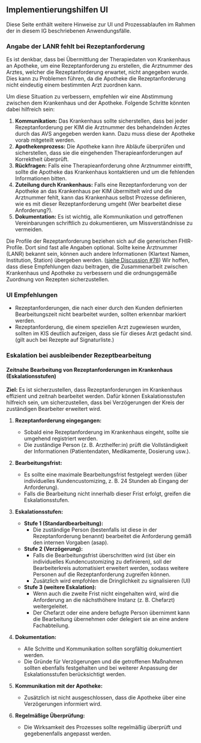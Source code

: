 ## Implementierungshilfen UI

Diese Seite enthält weitere Hinweise zur UI und Prozessablaufen im Rahmen der in diesem IG beschriebenen Anwendungsfälle.

### Angabe der LANR fehlt bei Rezeptanforderung

Es ist denkbar, dass bei Übermittlung der Therapiedaten von Krankenhaus an Apotheke, um eine Rezeptanforderung zu erstellen, die Arztnummer des Arztes, welcher die Rezeptanforderung erwartet, nicht angegeben wurde. Dies kann zu Problemen führen, da die Apotheke die Rezeptanforderung nicht eindeutig einem bestimmten Arzt zuordnen kann.

Um diese Situation zu verbessern, empfehlen wir eine Abstimmung zwischen dem Krankenhaus und der Apotheke. Folgende Schritte könnten dabei hilfreich sein:

1.  **Kommunikation:** Das Krankenhaus sollte sicherstellen, dass bei jeder Rezeptanforderung per KIM die Arztnummer des behandelnden Arztes durch das AVS angegeben werden kann. Dazu muss diese der Apotheke vorab mitgeteilt werden.
2.  **Apothekenprozess:** Die Apotheke kann ihre Abläufe überprüfen und sicherstellen, dass sie die eingehenden Therapieanforderungen auf Korrektheit überprüft.
3.  **Rückfragen:** Falls eine Therapieanforderung ohne Arztnummer eintrifft, sollte die Apotheke das Krankenhaus kontaktieren und um die fehlenden Informationen bitten.
4.  **Zuteilung durch Krankenhaus:** Falls eine Rezeptanforderung von der Apotheke an das Krankenhaus per KIM übermittelt wird und die Arztnummer fehlt, kann das Krankenhaus selbst Prozesse definieren, wie es mit dieser Rezeptanforderung umgeht (Wer bearbeitet diese Anforderung?).
5.  **Dokumentation:** Es ist wichtig, alle Kommunikation und getroffenen Vereinbarungen schriftlich zu dokumentieren, um Missverständnisse zu vermeiden.

Die Profile der Rezeptanforderung beziehen sich auf die generischen FHIR-Profile. Dort sind fast alle Angaben optional. Sollte keine Arztnummer (LANR) bekannt sein, können auch andere Informationen (Klartext Namen, Institution, Station) übergeben werden. ([siehe Discussion #78](https://github.com/gematik/spec-E-Rezept-ServiceRequest/discussions/78))
Wir hoffen, dass diese Empfehlungen dazu beitragen, die Zusammenarbeit zwischen Krankenhaus und Apotheke zu verbessern und die ordnungsgemäße Zuordnung von Rezepten sicherzustellen.

### UI Empfehlungen
-   Rezeptanforderungen, die nach einer durch den Kunden definierten Bearbeitungszeit nicht bearbeitet wurden, sollten erkennbar markiert werden. 
-   Rezeptanforderung, die einem speziellen Arzt zugewiesen wurden, sollten im KIS deutlich aufzeigen, dass sie für dieses Arzt gedacht sind. (gilt auch bei Rezepte auf Signaturliste.)
    

### Eskalation bei ausbleibender Rezeptbearbeitung

#### Zeitnahe Bearbeitung von Rezeptanforderungen im Krankenhaus (Eskalationsstufen)

**Ziel:**
Es ist sicherzustellen, dass Rezeptanforderungen im Krankenhaus effizient und zeitnah bearbeitet werden. Dafür können Eskalationsstufen hilfreich sein, um sicherzustellen, dass bei Verzögerungen der Kreis der zuständigen Bearbeiter erweitert wird.

1.  **Rezeptanforderung eingegangen:**
    -   Sobald eine Rezeptanforderung im Krankenhaus eingeht, sollte sie umgehend registriert werden.
    -   Die zuständige Person (z. B. Arzthelfer:in) prüft die Vollständigkeit der Informationen (Patientendaten, Medikamente, Dosierung usw.).
        
2.  **Bearbeitungsfrist:**
    -   Es sollte eine maximale Bearbeitungsfrist festgelegt werden (über individuelles Kundencustomizing, z. B. 24 Stunden ab Eingang der Anforderung).
    -   Falls die Bearbeitung nicht innerhalb dieser Frist erfolgt, greifen die Eskalationsstufen.
        
3.  **Eskalationsstufen:**
    -   **Stufe 1 (Standardbearbeitung):**
        -   Die zuständige Person (bestenfalls ist diese in der Rezeptanforderung benannt) bearbeitet die Anforderung gemäß den internen Vorgaben (asap).
    -   **Stufe 2 (Verzögerung):**
        -   Falls die Bearbeitungsfrist überschritten wird (ist über ein individuelles Kundencustomizing zu definieren), soll der Bearbeiterkreis automatisiert erweitert werden, sodass weitere Personen auf die Rezeptanforderung zugreifen können.
        -   Zusätzlich wird empfohlen die Dringlichkeit zu signalisieren (UI)
    -   **Stufe 3 (weitere Eskalation):**
        -   Wenn auch die zweite Frist nicht eingehalten wird, wird die Anforderung an die nächsthöhere Instanz (z. B. Chefarzt) weitergeleitet.
        -   Der Chefarzt oder eine andere befugte Person übernimmt kann die Bearbeitung übernehmen oder delegiert sie an eine andere Fachabteilung.
            
4.  **Dokumentation:**
    -   Alle Schritte und Kommunikation sollten sorgfältig dokumentiert werden.
    -   Die Gründe für Verzögerungen und die getroffenen Maßnahmen sollten ebenfalls festgehalten und bei weiterer Anpassung der Eskalationsstufen berücksichtigt werden.
        
5.  **Kommunikation mit der Apotheke:**
    -   Zusätzlich ist nicht ausgeschlossen, dass die Apotheke über eine Verzögerungen informiert wird.
        
6.  **Regelmäßige Überprüfung:**
    -   Die Wirksamkeit des Prozesses sollte regelmäßig überprüft und gegebenenfalls angepasst werden.